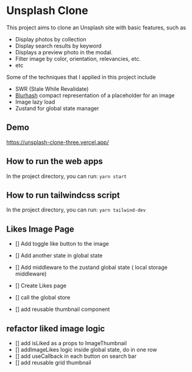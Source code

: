 #  Unsplash Clone

This project aims to clone an Unsplash site with basic features, such as

- Display photos by collection
- Display search results by keyword
- Displays a preview photo in the modal.
- Filter image by color, orientation, relevancies, etc.
- etc


Some of the techniques that I applied in this project include

- SWR (Stale While Revalidate)
- [Blurhash](https://blurha.sh/) compact representation of a placeholder for an image
- Image lazy load
- Zustand for global state manager

## Demo
https://unsplash-clone-three.vercel.app/

 
## How to run the web apps
In the project directory, you can run:
`yarn start`

## How to run tailwindcss script
In the project directory, you can run:
`yarn tailwind-dev`


## Likes Image Page
- [] Add toggle like button to the image
- [] Add another state in global state
- [] Add middleware to the zustand global state ( local storage middleware)


- [] Create Likes page
- [] call the global store
- [] add reusable thumbnail component

## refactor liked image logic
- [] add isLiked as a props to ImageThumbnail
- [] addImageLikes logic inside global state, do in one row
- [] add useCallback in each button on search bar
- [] add reusable grid thumbnail